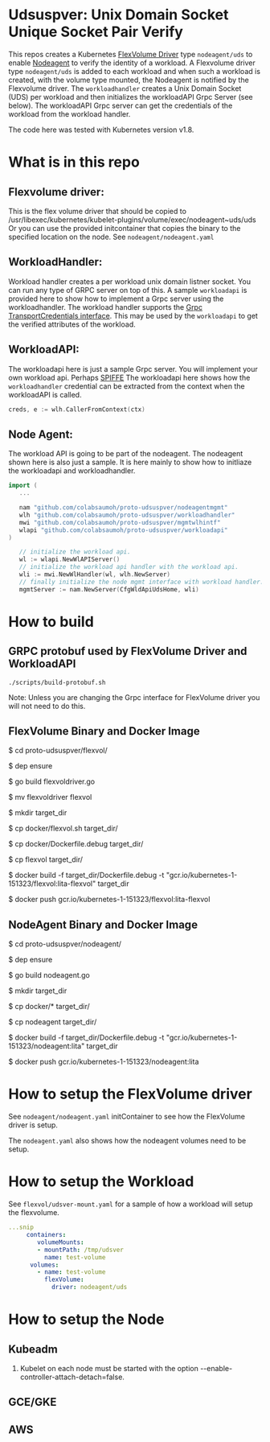 # Udsuspver: Unix Domain Socket Unique Socket Pair Verify
This repos creates a Kubernetes [FlexVolume Driver](https://github.com/kubernetes/community/blob/release-1.6/contributors/devel/flexvolume.md) type `nodeagent/uds` to enable [Nodeagent](https://docs.google.com/document/d/1J67aol2phtZdBwbfuyk36fqLzRHn8c7k_2rAxwGslCk/edit#heading=h.x9snb54sjlu9) to verify the identity of a workload.
A Flexvolume driver type `nodeagent/uds` is added to each workload and when such a workload is created, with the volume type mounted, the Nodeagent is notified by the Flexvolume driver. The `workloadhandler` creates a Unix Domain Socket (UDS) per workload and then initializes the workloadAPI Grpc Server (see below). The workloadAPI Grpc server can get the credentials of the workload from the workload handler.

The code here was tested with Kubernetes version v1.8.

# What is in this repo
 ## Flexvolume driver:
 This is the flex volume driver that should be copied to /usr/libexec/kubernetes/kubelet-plugins/volume/exec/nodeagent~uds/uds
 Or you can use the provided initcontainer that copies the binary to the specified location on the node.
 See `nodeagent/nodeagent.yaml`
 
 ## WorkloadHandler:
 Workload handler creates a per workload unix domain listner socket. You can run any type of GRPC server on top of this. A sample `workloadapi` is provided here to show how to implement a Grpc server using the workloadhandler.
 The workload handler supports the [Grpc TransportCredentials interface](https://godoc.org/google.golang.org/grpc/credentials). This may be used by the `workloadapi` to get the verified attributes of the workload.
 
 ## WorkloadAPI:
 The workloadapi here is just a sample Grpc server. You will implement your own workload api. Perhaps [SPIFFE](https://spiffe.io/spiffe/)
 The workloadapi here shows how the `workloadhandler` credential can be extracted from the context when the workloadAPI is called.
 ```go
creds, e := wlh.CallerFromContext(ctx)
```

 ## Node Agent:
The workload API is going to be part of the nodeagent. The nodeagent shown here is also just a sample. It is here mainly to show how to initliaze the workloadapi and workloadhandler.
 ```go
 import (
 	...
 
 	nam "github.com/colabsaumoh/proto-udsuspver/nodeagentmgmt"
 	wlh "github.com/colabsaumoh/proto-udsuspver/workloadhandler"
 	mwi "github.com/colabsaumoh/proto-udsuspver/mgmtwlhintf"
 	wlapi "github.com/colabsaumoh/proto-udsuspver/workloadapi"
)

	// initialize the workload api.
	wl := wlapi.NewWlAPIServer()
	// initialize the workload api handler with the workload api.
	wli := mwi.NewWlHandler(wl, wlh.NewServer)
	// finally initialize the node mgmt interface with workload handler.
	mgmtServer := nam.NewServer(CfgWldApiUdsHome, wli)

```

# How to build
## GRPC protobuf used by FlexVolume Driver and WorkloadAPI
`./scripts/build-protobuf.sh`

Note: Unless you are changing the Grpc interface for FlexVolume driver you will not need to do this.

## FlexVolume Binary and Docker Image
$ cd proto-udsuspver/flexvol/ 

$ dep ensure

$ go build flexvoldriver.go

$ mv flexvoldriver flexvol

$ mkdir target_dir

$ cp docker/flexvol.sh target_dir/

$ cp docker/Dockerfile.debug target_dir/

$ cp flexvol target_dir/

$ docker build -f target_dir/Dockerfile.debug -t "gcr.io/kubernetes-1-151323/flexvol:lita-flexvol" target_dir

$ docker push gcr.io/kubernetes-1-151323/flexvol:lita-flexvol 

## NodeAgent Binary and Docker Image

$ cd proto-udsuspver/nodeagent/

$ dep ensure

$ go build nodeagent.go

$ mkdir target_dir

$ cp docker/* target_dir/

$ cp nodeagent target_dir/

$ docker build -f target_dir/Dockerfile.debug -t "gcr.io/kubernetes-1-151323/nodeagent:lita" target_dir

$ docker push gcr.io/kubernetes-1-151323/nodeagent:lita 


# How to setup the FlexVolume driver
See `nodeagent/nodeagent.yaml` initContainer to see how the FlexVolume driver is setup.

The `nodeagent.yaml` also shows how the nodeagent volumes need to be setup.

# How to setup the Workload
See `flexvol/udsver-mount.yaml` for a sample of how a workload will setup the flexvolume.
```yaml
...snip
     containers:
        volumeMounts:
        - mountPath: /tmp/udsver
          name: test-volume
      volumes:
        - name: test-volume
          flexVolume:
            driver: nodeagent/uds
```

# How to setup the Node
## Kubeadm
1. Kubelet on each node must be started with the option --enable-controller-attach-detach=false.

## GCE/GKE

## AWS
